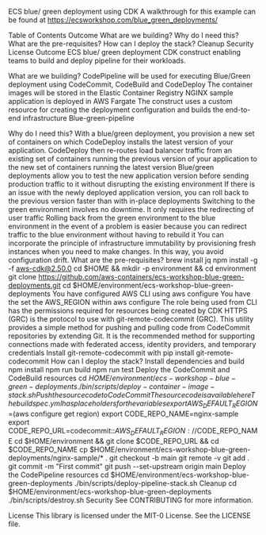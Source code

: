 ECS blue/ green deployment using CDK
A walkthrough for this example can be found at https://ecsworkshop.com/blue_green_deployments/

Table of Contents
Outcome
What are we building?
Why do I need this?
What are the pre-requisites?
How can I deploy the stack?
Cleanup
Security
License
Outcome
ECS blue/ green deployment CDK construct enabling teams to build and deploy pipeline for their workloads.

What are we building?
CodePipeline will be used for executing Blue/Green deployment using CodeCommit, CodeBuild and CodeDeploy
The container images will be stored in the Elastic Container Registry
NGINX sample application is deployed in AWS Fargate
The construct uses a custom resource for creating the deployment configuration and builds the end-to-end infrastructure
Blue-green-pipeline

Why do I need this?
With a blue/green deployment, you provision a new set of containers on which CodeDeploy installs the latest version of your application. CodeDeploy then re-routes load balancer traffic from an existing set of containers running the previous version of your application to the new set of containers running the latest version
Blue/green deployments allow you to test the new application version before sending production traffic to it without disrupting the existing environment
If there is an issue with the newly deployed application version, you can roll back to the previous version faster than with in-place deployments
Switching to the green environment involves no downtime. It only requires the redirecting of user traffic
Rolling back from the green environment to the blue environment in the event of a problem is easier because you can redirect traffic to the blue environment without having to rebuild it
You can incorporate the principle of infrastructure immutability by provisioning fresh instances when you need to make changes. In this way, you avoid configuration drift.
What are the pre-requisites?
brew install jq
npm install -g -f aws-cdk@2.50.0
cd $HOME && mkdir -p environment && cd environment
git clone https://github.com/aws-containers/ecs-workshop-blue-green-deployments.git
cd $HOME/environment/ecs-workshop-blue-green-deployments
You have configured AWS CLI using aws configure
You have the set the AWS_REGION within aws configure
The role being used from CLI has the permissions required for resources being created by CDK
HTTPS (GRC) is the protocol to use with git-remote-codecommit (GRC). This utility provides a simple method for pushing and pulling code from CodeCommit repositories by extending Git. It is the recommended method for supporting connections made with federated access, identity providers, and temporary credentials
Install git-remote-codecommit with pip install git-remote-codecommit
How can I deploy the stack?
Install dependencies and build
npm install
npm run build
npm run test
Deploy the CodeCommit and CodeBuild resources
cd $HOME/environment/ecs-workshop-blue-green-deployments
./bin/scripts/deploy-container-image-stack.sh
Push the source code to CodeCommit
The source code is available here
The buildspec.yml has placeholders for the variables
export AWS_DEFAULT_REGION=$(aws configure get region)
export CODE_REPO_NAME=nginx-sample
export CODE_REPO_URL=codecommit::$AWS_DEFAULT_REGION://$CODE_REPO_NAME
cd $HOME/environment && git clone $CODE_REPO_URL && cd $CODE_REPO_NAME
cp $HOME/environment/ecs-workshop-blue-green-deployments/nginx-sample/* .
git checkout -b main
git remote -v
git add .
git commit -m "First commit"
git push --set-upstream origin main
Deploy the CodePipeline resources
cd $HOME/environment/ecs-workshop-blue-green-deployments
./bin/scripts/deploy-pipeline-stack.sh
Cleanup
cd $HOME/environment/ecs-workshop-blue-green-deployments
./bin/scripts/destroy.sh
Security
See CONTRIBUTING for more information.

License
This library is licensed under the MIT-0 License. See the LICENSE file.